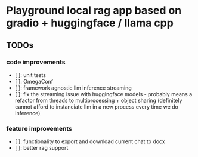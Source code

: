 # Playground local rag app based on gradio + huggingface / llama cpp

## TODOs

### code improvements

- [ ]: unit tests
- [ ]: OmegaConf
- [ ]: framework agnostic llm inference streaming
- [ ]: fix the streaming issue with huggingface models - probably means a refactor from threads to multiprocessing + object sharing (definitely cannot afford to instanciate llm in a new process every time we do inference)

### feature improvements

- [ ]: functionality to export and download current chat to docx
- [ ]: better rag support
